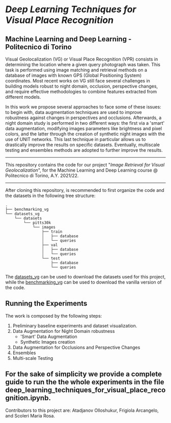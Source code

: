 # ***Deep Learning Techniques for Visual Place Recognition***
## **Machine Learning and Deep Learning - Politecnico di Torino**

Visual Geolocalization (VG) or Visual Place Recognition (VPR) consists in determining the location where a given query photograph was taken. This task is performed using image matching and retrieval methods on a database of images with known GPS (Global Positioning System) coordinates.
Most recent works on VG still face several challenges in building models robust to night domain, occlusion, perspective changes, and require effective methodologies to combine features extracted from different models.

In this work we propose several approaches to face some of these issues: to begin with, data augmentation techniques are used to improve robustness against changes in perspectives and occlusions. Afterwards, a night domain study is performed in two different ways: the first via a 'smart' data augmentation, modifying images parameters like brightness and pixel colors, and the latter through the creation of synthetic
night images with the use of UNIT networks. This last technique in particular allows us to drastically improve the results on specific datasets. Eventually, multiscale testing and ensembles methods are adopted to further improve the results.

---

This repository contains the code for our project "*Image Retrieval for Visual Geolocalization*", for the Machine Learning and Deep Learning course @ Politecnico di Torino, A.Y. 2021/22.

---

After cloning this repository, is recommended to first organize the code and the datasets in the following tree structure:

```
.
├── benchmarking_vg
└── datasets_vg
    └── datasets
        └── pitts30k
            └── images
                ├── train
                │   ├── database
                │   └── queries
                ├── val
                │   ├── database
                │   └── queries
                └── test
                    ├── database
                    └── queries
```
The [datasets_vg](https://github.com/gmberton/datasets_vg) can be used to download the datasets used for this project, while the [benchmarking_vg](https://github.com/gmberton/deep-visual-geo-localization-benchmark) can be used to download the vanilla version of the code.

## Running the Experiments
The work is composed by the following steps:
1. Preliminary baseline experiments and dataset visualization.
2. Data Augmentation for Night Domain robustness
   - 'Smart' Data Augmentation
   - Synthetic Images creation
3. Data Augmentation for Occlusions and Perspective Changes
4. Ensembles
5. Multi-scale Testing


For the sake of simplicity we provide a complete guide to run the the whole experiments in the file **deep_learning_techniques_for_visual_place_recognition.ipynb**.
---
Contributors to this project are: Atadjanov Olloshukur, Frigiola Arcangelo, and Scoleri Maria Rosa.
